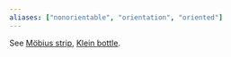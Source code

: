 ```yaml
---
aliases: ["nonorientable", "orientation", "oriented"]
---
```


See [Möbius strip](Möbius%20strip), [Klein bottle](Klein%20bottle).
